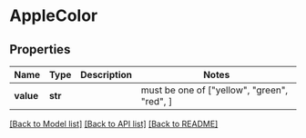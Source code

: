 # AppleColor

## Properties
Name | Type | Description | Notes
------------ | ------------- | ------------- | -------------
**value** | **str** |  |  must be one of ["yellow", "green", "red", ]

[[Back to Model list]](../README.md#documentation-for-models) [[Back to API list]](../README.md#documentation-for-api-endpoints) [[Back to README]](../README.md)


